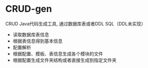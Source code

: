 # CRUD-gen
CRUD Java代码生成工具, 通过数据库表或者DDL SQL（DDL未实现）

- 读取数据库表信息
- 根据表信息得到基本信息
- 配置解析
- 根据配置、模板、表信息生成各个模块的文件
- 根据配置生成文件夹结构或者直接生成到指定文件夹
